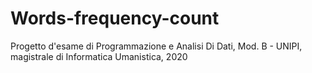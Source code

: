 # Words-frequency-count
Progetto d'esame di Programmazione e Analisi Di Dati, Mod. B - UNIPI, magistrale di Informatica Umanistica, 2020
